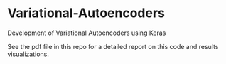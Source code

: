 # Variational-Autoencoders
Development of Variational Autoencoders using Keras

See the pdf file in this repo for a detailed report on this code and results visualizations.
